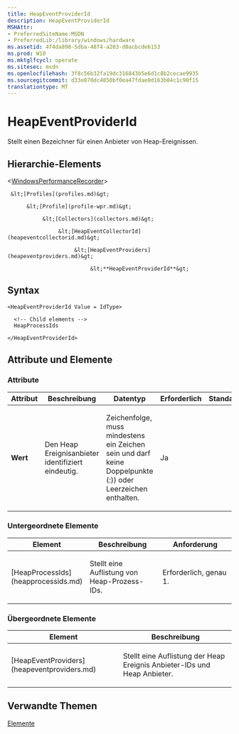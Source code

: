 ```yaml
---
title: HeapEventProviderId
description: HeapEventProviderId
MSHAttr:
- PreferredSiteName:MSDN
- PreferredLib:/library/windows/hardware
ms.assetid: 4f4da898-5dba-48f4-a203-d0acbcde6153
ms.prod: W10
ms.mktglfcycl: operate
ms.sitesec: msdn
ms.openlocfilehash: 3f8c56b32fa19dc316843b5e6d1c8b2cecae9935
ms.sourcegitcommit: d33e870dc4850bf0ea47fdae0d163b04c1c90f15
translationtype: MT
---
```

# <a name="heapeventproviderid"></a>HeapEventProviderId


Stellt einen Bezeichner für einen Anbieter von Heap-Ereignissen.

## <a name="element-hierarchy"></a>Hierarchie-Elements


&lt;[WindowsPerformanceRecorder](windowsperformancerecorder.md)&gt;

     &lt;[Profiles](profiles.md)&gt;

          &lt;[Profile](profile-wpr.md)&gt;

               &lt;[Collectors](collectors.md)&gt;

                    &lt;[HeapEventCollectorId](heapeventcollectorid.md)&gt;

                         &lt;[HeapEventProviders](heapeventproviders.md)&gt;

                              &lt;**HeapEventProviderId**&gt;

## <a name="syntax"></a>Syntax


``` syntax
<HeapEventProviderId Value = IdType>

  <!-- Child elements -->
  HeapProcessIds

</HeapEventProviderId>
```

## <a name="attributes-and-elements"></a>Attribute und Elemente


### <a name="attributes"></a>Attribute

<table>
<colgroup>
<col width="20%" />
<col width="20%" />
<col width="20%" />
<col width="20%" />
<col width="20%" />
</colgroup>
<thead>
<tr class="header">
<th>Attribut</th>
<th>Beschreibung</th>
<th>Datentyp</th>
<th>Erforderlich</th>
<th>Standard</th>
</tr>
</thead>
<tbody>
<tr class="odd">
<td><p><strong>Wert</strong></p></td>
<td><p>Den Heap Ereignisanbieter identifiziert eindeutig.</p></td>
<td><p>Zeichenfolge, muss mindestens ein Zeichen sein und darf keine Doppelpunkte (:)) oder Leerzeichen enthalten.</p></td>
<td><p>Ja</p></td>
<td><p></p></td>
</tr>
</tbody>
</table>

 

### <a name="child-elements"></a>Untergeordnete Elemente

<table>
<colgroup>
<col width="33%" />
<col width="33%" />
<col width="33%" />
</colgroup>
<thead>
<tr class="header">
<th>Element</th>
<th>Beschreibung</th>
<th>Anforderung</th>
</tr>
</thead>
<tbody>
<tr class="odd">
<td><p>[HeapProcessIds](heapprocessids.md)</p></td>
<td><p>Stellt eine Auflistung von Heap-Prozess-IDs.</p></td>
<td><p>Erforderlich, genau 1.</p></td>
</tr>
</tbody>
</table>

 

### <a name="parent-elements"></a>Übergeordnete Elemente

<table>
<colgroup>
<col width="50%" />
<col width="50%" />
</colgroup>
<thead>
<tr class="header">
<th>Element</th>
<th>Beschreibung</th>
</tr>
</thead>
<tbody>
<tr class="odd">
<td><p>[HeapEventProviders](heapeventproviders.md)</p></td>
<td><p>Stellt eine Auflistung der Heap Ereignis Anbieter-IDs und Heap Anbieter.</p></td>
</tr>
</tbody>
</table>

 

## <a name="related-topics"></a>Verwandte Themen


[Elemente](elements.md)

 

 







